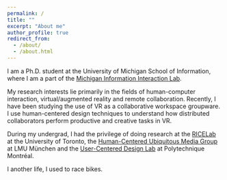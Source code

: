 ```yaml
---
permalink: /
title: ""
excerpt: "About me"
author_profile: true
redirect_from: 
  - /about/
  - /about.html
---
```


I am a Ph.D. student at the University of Michigan School of Information, where I am a part of the [Michigan Information Interaction Lab](https://www.mi2lab.com).

My research interests lie primarily in the fields of human-computer interaction, virtual/augmented reality and remote collaboration. Recently, I have been studying the use of VR as a collaborative workspace groupware. I use human-centered design techniques to understand how distributed collaborators perform productive and creative tasks in VR.

During my undergrad, I had the privilege of doing research at the [RICELab](https://ricelab.github.io) at the University of Toronto, the [Human-Centered Ubiquitous Media Group](https://www.en.um.informatik.uni-muenchen.de/index.html) at LMU München and the [User-Centered Design Lab](https://jhcheng.me/lab/) at Polytechnique Montréal. 

I another life, I used to race bikes.
